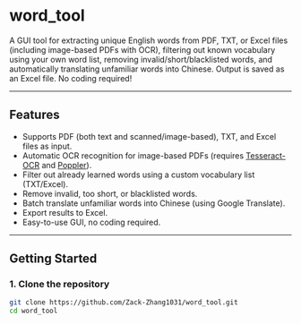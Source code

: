 # word_tool

A GUI tool for extracting unique English words from PDF, TXT, or Excel files (including image-based PDFs with OCR), filtering out known vocabulary using your own word list, removing invalid/short/blacklisted words, and automatically translating unfamiliar words into Chinese. Output is saved as an Excel file. No coding required!

---

## Features

- Supports PDF (both text and scanned/image-based), TXT, and Excel files as input.
- Automatic OCR recognition for image-based PDFs (requires [Tesseract-OCR](https://github.com/tesseract-ocr/tesseract) and [Poppler](https://github.com/oschwartz10612/poppler-windows/releases)).
- Filter out already learned words using a custom vocabulary list (TXT/Excel).
- Remove invalid, too short, or blacklisted words.
- Batch translate unfamiliar words into Chinese (using Google Translate).
- Export results to Excel.
- Easy-to-use GUI, no coding required.

---

## Getting Started

### 1. Clone the repository

```bash
git clone https://github.com/Zack-Zhang1031/word_tool.git
cd word_tool
